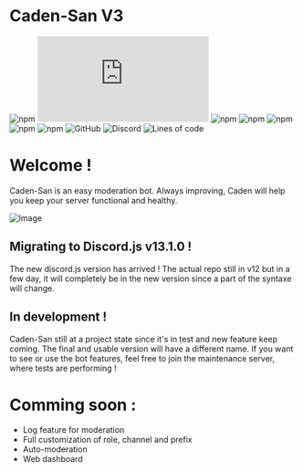 # Caden-San V3

![npm](https://img.shields.io/npm/v/npm)
![npm](https://img.shields.io/npm/v/discord.js?color=%239c7aec&label=discord.js)
![npm](https://img.shields.io/npm/v/mongoose?color=4CFF37&label=Mongoose)
![npm](https://img.shields.io/npm/v/sentry?color=%239F07C3&label=Sentry)
![npm](https://img.shields.io/npm/v/prettier?color=%23FE6DC5&label=Prettier)
![npm](https://img.shields.io/npm/v/chalk?label=Chalk)
![npm](https://img.shields.io/npm/v/cron?color=%23F4D03F&label=Cron)
![GitHub](https://img.shields.io/github/license/CadenEras/Caden-San?color=blueviolet)
![Discord](https://img.shields.io/discord/862476312568004668?label=Discord)
![Lines of code](https://img.shields.io/tokei/lines/github/CadenEras/Caden-San?color=%23F29F33)

# Welcome !

Caden-San is an easy moderation bot. Always improving, Caden will help you keep your server functional and healthy.

![Image](https://i.imgur.com/ek6dDxa.png)

## Migrating to Discord.js v13.1.0 !
 
The new discord.js version has arrived ! The actual repo still in v12 but in a few day, it will completely be in the new version since a part of the syntaxe will change.

## In development !

Caden-San still at a project state since it's in test and new feature keep coming. The final and usable version will have a different name. If you want to see or use the bot features, feel free to join the maintenance server, where tests are performing !

# Comming soon :
 
 - Log feature for moderation
 - Full customization of role, channel and prefix
 - Auto-moderation
 - Web dashboard
